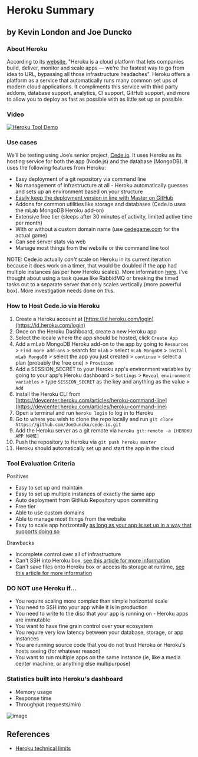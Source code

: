 # Heroku Summary

## by Kevin London and Joe Duncko

### About Heroku

According to its [website](https://www.heroku.com/what), "Heroku is a cloud platform that lets companies build, deliver, monitor and scale apps — we're the fastest way to go from idea to URL, bypassing all those infrastructure headaches". Heroku offers a platform as a service that automatically runs many common set ups of modern cloud applications. It compliments this service with third party addons, database support, analytics, CI support, GitHub support, and more to allow you to deploy as fast as possible with as little set up as possible.

### Video

[![Heroku Tool Demo](https://img.youtube.com/vi/5H9lxwXGtqw/0.jpg)](https://www.youtube.com/watch?v=5H9lxwXGtqw)

### Use cases

We’ll be testing using Joe’s senior project, [Cede.io](https://github.com/JoeDuncko/cede.io). It uses Heroku as its hosting service for both the app (Node.js) and the database (MongoDB). It uses the following features from Heroku:

- Easy deployment of a git repository via command line
- No management of infrastructure at all - Heroku automatically guesses and sets up an environment based on your structure
- [Easily keep the deployment version in line with Master on GitHub](https://devcenter.heroku.com/articles/github-integration)
- Addons for common utilities like storage and databases (Cede.io uses the mLab MongoDB Heroku add-on)
- Extensive free tier (sleeps after 30 minutes of activity, limited active time per month)
- With or without a custom domain name (use [cedegame.com](http://cedegame.com/) for the actual game)
- Can see server stats via web
- Manage most things from the website or the command line tool

NOTE: Cede.io actually *can't* scale on Heroku in its current iteration because it does work on a timer, that would be doubled if the app had multiple instances (as per how Heroku scales). More information [here](https://devcenter.heroku.com/articles/scaling#understanding-concurrency). I've thought about using a task queue like RabbidMQ or breaking the timed tasks out to a separate server that only scales vertically (more powerful box). More investigation needs done on this.

### How to Host Cede.io via Heroku

1. Create a Heroku account at [https://id.heroku.com/login](https://id.heroku.com/login)
2. Once on the Heroku Dashboard, create a new Heroku app
3. Select the locale where the app should be hosted, click `Create App`
4. Add a mLab MongoDB Heroku add-on to the app by going to `Resources` > `Find more add-ons` > search for `mlab` > select `mLab MongoDB` > `Install mLab MongoDB` > select the app you just created > `continue` > select a plan (probably the free one) > `Provision`
5. Add a SESSION_SECRET to your Heroku app's environment variables by going to your app's Heroku dashboard > `Settings` > `Reveal environment variables` > type `SESSION_SECRET` as the key and anything as the value > `Add`
6. Install the Heroku CLI from [https://devcenter.heroku.com/articles/heroku-command-line](https://devcenter.heroku.com/articles/heroku-command-line)
7. Open a terminal and run `heroku login` to log in to Heroku
8. Go to where you wish to clone the repo locally and run `git clone https://github.com/JoeDuncko/cede.io.git`
9. Add the Heroku server as a git remote via `heroku git:remote -a [HEROKU APP NAME]`
10. Push the repository to Heroku via `git push heroku master`
11. Heroku should automatically set up and start the app in the cloud

### Tool Evaluation Criteria

Positives

- Easy to set up and maintain
- Easy to set up multiple instances of exactly the same app
- Auto deployment from GitHub Repository upon committing
- Free tier
- Able to use custom domains
- Able to manage most things from the website
- Easy to scale app horizontally [as long as your app is set up in a way that supports doing so](https://devcenter.heroku.com/articles/scaling)

Drawbacks

- Incomplete control over all of infrastructure
- Can't SSH into Heroku box, [see this article for more information](https://devcenter.heroku.com/articles/one-off-dynos#ssh-access)
- Can't save files onto Heroku box or access its storage at runtime, [see this article for more information](https://devcenter.heroku.com/articles/dynos#ephemeral-filesystem)

### DO NOT use Heroku if...

- You require scaling more complex than simple horizontal scale
- You need to SSH into your app while it is in production
- You need to write to the disc that your app is running on - Heroku apps are immutable
- You want to have fine grain control over your ecosystem
- You require very low latency between your database, storage, or app instances
- You are running source code that you do not trust Heroku or Heroku's hosts seeing (for whatever reason)
- You want to run multiple apps on the same instance (ie, like a media center machine, or anything else multipurpose)

### Statistics built into Heroku's dashboard

- Memory usage
- Response time
- Throughput (requests/min)

![image](https://cloud.githubusercontent.com/assets/6749768/25643976/e84554f4-2f70-11e7-806d-8b32844b27f2.png)

## References

- [Heroku technical limits](https://devcenter.heroku.com/articles/limits)
